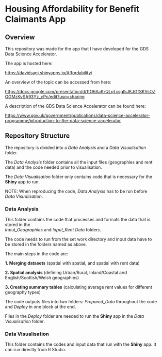  # Housing Affordability for Benefit Claimants App

## Overview

This repository was made for the app that I have developed for the GDS Data Science Accelerator.

The app is hosted here:

https://davidsagi.shinyapps.io/Affordability/

An overview of the topic can be accessed from here:

https://docs.google.com/presentation/d/1tO6AaKrQLqTcsgl5JKJGfSKVsOZGGMzKvSA93Yz_cPc/edit?usp=sharing

A description of the GDS Data Science Accelerator can be found here:

https://www.gov.uk/government/publications/data-science-accelerator-programme/introduction-to-the-data-science-accelerator

## Repository Structure

The repository is divided into a _Data Analysis_ and a _Data Visualisation_ folder.

The _Data Analysis_ folder contains all the input files (geographies and rent data) and the code needed prior to visualisation.

The _Data Visualisation_ folder only contains code that is necessary for the __Shiny__ app to run.

NOTE: When reproducing the code, _Data Analysis_ has to be run before _Data Visualisation_.

### Data Analysis

This folder contains the code that processes and formats the data that is stored in the  
_Input_Geographies_ and _Input_Rent Data_ folders.

The code needs to run from the set work directory and input data have to be stored in the folders named as above.

The main steps in the code are:  
  
__1. Merging datasets__ (spatial with spatial, and spatial with rent data)  
  
__2. Spatial analysis__ (defining Urban/Rural, Inland/Coastal and English/Scottish/Welsh geographies) 
  
__3. Creating summary tables__ (calculating average rent values for different geography types)  

The code outputs files into two folders: _Prepared_Data_ throughout the code and _Deploy_ in one block at the end.  

Files in the _Deploy_ folder are needed to run the __Shiny__ app in the _Data Visualisation_ folder. 

### Data Visualisation

This folder contains the codes and input data that run with the __Shiny__ app. It can run directly from R Studio.
